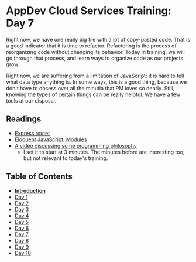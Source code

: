 # AppDev Cloud Services Training: Day 7

Right now, we have one really big file with a lot of copy-pasted code. That
is a good indicator that it is time to refactor. Refactoring is the process
of reorganizing code without changing its behavior. Today in training, we
will go through that process, and learn ways to organize code as our projects
grow.

Right now, we are suffering from a limitation of JavaScript: it is hard to
tell what data type anything is. In some ways, this is a good thing, because
we don't have to obsess over all the minutia that PM loves so dearly. Still,
knowing the types of certain things can be really helpful. We have a few
tools at our disposal.

## Readings

* [Express router](http://expressjs.com/en/4x/api.html#router)
* [Eloquent JavaScript: Modules](http://eloquentjavascript.net/10_modules.html)
* [A video discussing some programming philosophy](https://youtu.be/H5FdjjEjdZ4?t=2m58s)
  * I set it to start at 3 minutes. The minutes before are interesting too, but
    not relevant to today's training.

## Table of Contents

* [**Introduction**][intro]
* [Day 1][day1]
* [Day 2][day2]
* [Day 3][day3]
* [Day 4][day4]
* [Day 5][day5]
* [Day 6][day6]
* [Day 7][day7]
* [Day 8][day8]
* [Day 9][day9]
* [Day 10][day10]

[intro]: https://github.com/GrinnellAppDev/cloud-services-training
[day1]: https://github.com/GrinnellAppDev/cloud-services-training/tree/day-01
[day2]: https://github.com/GrinnellAppDev/cloud-services-training/tree/day-02
[day3]: https://github.com/GrinnellAppDev/cloud-services-training/tree/day-03
[day4]: https://github.com/GrinnellAppDev/cloud-services-training/tree/day-04
[day5]: https://github.com/GrinnellAppDev/cloud-services-training/tree/day-05
[day6]: https://github.com/GrinnellAppDev/cloud-services-training/tree/day-06
[day7]: https://github.com/GrinnellAppDev/cloud-services-training/tree/day-07
[day8]: https://github.com/GrinnellAppDev/cloud-services-training/tree/day-08
[day9]: https://github.com/GrinnellAppDev/cloud-services-training/tree/day-09
[day10]: https://github.com/GrinnellAppDev/cloud-services-training/tree/day-10
